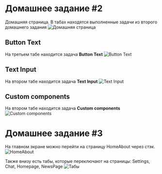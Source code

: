 # Домашнее задание #2

Домашняя страница. В табах находятся выполненные задачи из второго домашнего задания 
![Домашняя страница](https://github.com/user-attachments/assets/3dd12f12-543e-451c-a5eb-2441e35d1b7a)

## Button Text
На третьем табе находится задача **Button Text**
![Button Text](https://github.com/user-attachments/assets/7029bdfe-91b2-480f-88ba-15e3e4891219)

## Text Input
На втором табе находится задача **Text Input**
![Text Input](https://github.com/user-attachments/assets/8618893f-93f2-4213-8670-8e4a249a0dc6)

## Custom components
На втором табе находится задача **Custom components**
![Custom components](https://github.com/user-attachments/assets/7ed38ce9-2e2f-41d3-b8f5-69d7f4ffa5f7)

# Домашнее задание #3

На главном экране можно перейти на страницу HomeAbout через стэк.
![HomeAbout](https://github.com/user-attachments/assets/428a4e2e-35a4-48a6-86e7-96fc2db62cee)

Также внизу есть табы, которые переключают на страницы: Settings, Chat, Homepage, NewsPage
![Табы](https://github.com/user-attachments/assets/2764c16c-7cd8-4ccd-abc6-b59213175638)
 
